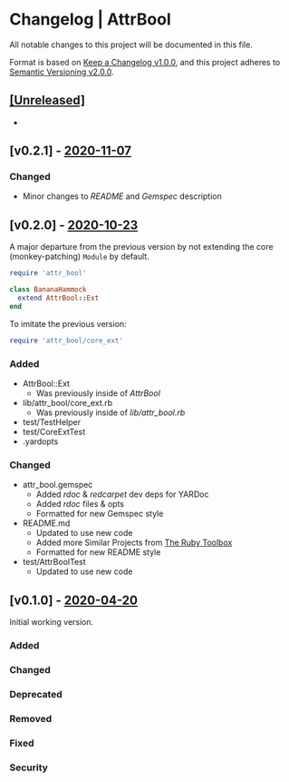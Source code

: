 # Changelog | AttrBool

All notable changes to this project will be documented in this file.

Format is based on [Keep a Changelog v1.0.0](https://keepachangelog.com/en/1.0.0/),
and this project adheres to [Semantic Versioning v2.0.0](https://semver.org/spec/v2.0.0.html).

## [[Unreleased]](https://github.com/esotericpig/attr_bool/compare/v0.2.1...HEAD)

-

## [v0.2.1] - [2020-11-07](https://github.com/esotericpig/attr_bool/compare/v0.2.0...v0.2.1)

### Changed
- Minor changes to *README* and *Gemspec* description

## [v0.2.0] - [2020-10-23](https://github.com/esotericpig/attr_bool/compare/v0.1.0...v0.2.0)

A major departure from the previous version by not extending the core (monkey-patching) `Module` by default.

```Ruby
require 'attr_bool'

class BananaHammock
  extend AttrBool::Ext
end
```

To imitate the previous version:

```Ruby
require 'attr_bool/core_ext'
```

### Added
- AttrBool::Ext
    - Was previously inside of *AttrBool*
- lib/attr_bool/core_ext.rb
    - Was previously inside of *lib/attr_bool.rb*
- test/TestHelper
- test/CoreExtTest
- .yardopts

### Changed
- attr_bool.gemspec
    - Added *rdoc* & *redcarpet* dev deps for YARDoc
    - Added *rdoc* files & opts
    - Formatted for new Gemspec style
- README.md
    - Updated to use new code
    - Added more Similar Projects from [The Ruby Toolbox](https://www.ruby-toolbox.com/search?q=attr+bool)
    - Formatted for new README style
- test/AttrBoolTest
    - Updated to use new code

## [v0.1.0] - [2020-04-20](https://github.com/esotericpig/attr_bool/tree/v0.1.0)

Initial working version.

### Added
### Changed
### Deprecated
### Removed
### Fixed
### Security
